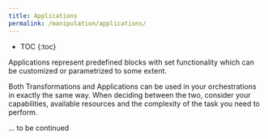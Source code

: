 ```yaml
---
title: Applications
permalink: /manipulation/applications/
---
```


* TOC
{:toc}

Applications represent predefined blocks with set functionality which can be customized or parametrized to some extent.

Both Transformations and Applications can be used in your orchestrations in exactly the same way. When deciding between the two, consider your capabilities, available resources and the complexity of the task you need to perform.

... to be continued